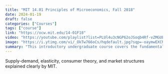 ```yaml
---
title: "MIT 14.01 Principles of Microeconomics, Fall 2018"
date: 2024-01-19
draft: false
categories: ["Courses"]
tags: ["course"]
link: "https://ocw.mit.edu/14-01F18"
video: "https://youtube.com/playlist?list=PLUl4u3cNGP62oJSoqb4Rf-vZMGUBe59G-&si=S70wkDF2prInADC_"
image: "https://i.ytimg.com/vi/_OkTw766oCs/hqdefault.jpg?sqp=-oaymwEXCNACELwBSFryq4qpAwkIARUAAIhCGAE=&rs=AOn4CLABeHR2U_J3D4YsSULFrtnPz_4q5g"
summary: "This introductory undergraduate course covers the fundamentals of microeconomics."
---
```


Supply-demand, elasticity, consumer theory, and market structures explained clearly by MIT.
